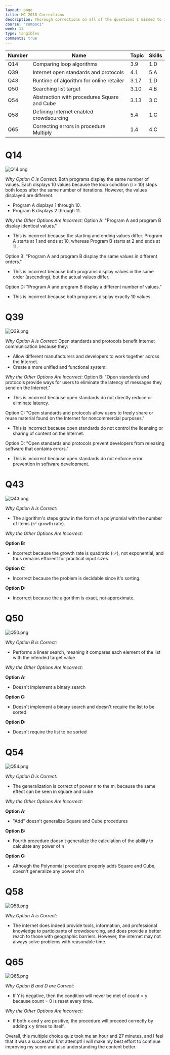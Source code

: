 ```yaml
---
layout: page
title: MC 2018 Corrections
description: Thorough corrections on all of the questions I missed to improve my learning overall.
course: "compsci"
week: 13
type: tangibles
comments: true
---
```


| **Number** | **Name**                                    | **Topic** | **Skills** |
|------------|---------------------------------------------|-----------|------------|
| Q14        | Comparing loop algorithms                   | 3.9       | 1.D        |
| Q39        | Internet open standards and protocols       | 4.1       | 5.A        |
| Q43        | Runtime of algorithm for online retailer    | 3.17      | 1.D        |
| Q50        | Searching list target                       | 3.10      | 4.B        |
| Q54        | Abstraction with procedures Square and Cube | 3.13      | 3.C        |
| Q58        | Defining Internet enabled crowdsourcing     | 5.4       | 1.C        |
| Q65        | Correcting errors in procedure Multiply     | 1.4       | 4.C        |

# Q14
![Q14.png]({{site.baseurl}}/images/Sprint3/2018mccorrections/q14.png)

*Why Option C is Correct:*
Both programs display the same number of values. Each displays 10 values because the loop condition (i > 10) stops both loops after the same number of iterations.
However, the values displayed are different.
- Program A displays 1 through 10.
- Program B displays 2 through 11.

*Why the Other Options Are Incorrect:*
Option A: "Program A and program B display identical values."
- This is incorrect because the starting and ending values differ. Program A starts at 1 and ends at 10, whereas Program B starts at 2 and ends at 11.

Option B: "Program A and program B display the same values in different orders."
- This is incorrect because both programs display values in the same order (ascending), but the actual values differ.

Option D: "Program A and program B display a different number of values."
- This is incorrect because both programs display exactly 10 values.

# Q39
![Q39.png]({{site.baseurl}}/images/Sprint3/2018mccorrections/q39.png)

*Why Option A is Correct:*
Open standards and protocols benefit Internet communication because they:
- Allow different manufacturers and developers to work together across the Internet.
- Create a more unified and functional system.

*Why the Other Options Are Incorrect:*
Option B: "Open standards and protocols provide ways for users to eliminate the latency of messages they send on the Internet."
- This is incorrect because open standards do not directly reduce or eliminate latency. 

Option C: "Open standards and protocols allow users to freely share or reuse material found on the Internet for noncommercial purposes."
- This is incorrect because open standards do not control the licensing or sharing of content on the Internet.

Option D: "Open standards and protocols prevent developers from releasing software that contains errors."
- This is incorrect because open standards do not enforce error prevention in software development.

# Q43
![Q43.png]({{site.baseurl}}/images/Sprint3/2018mccorrections/q43.png)

*Why Option A is Correct:*
- The algorithm's steps grow in the form of a polynomial with the number of items (`n²` growth rate). 

*Why the Other Options Are Incorrect:*

**Option B:**  
- Incorrect because the growth rate is quadratic (`n²`), not exponential, and thus remains efficient for practical input sizes.

**Option C:**  
- Incorrect because the problem is decidable since it's sorting.

**Option D:**  
- Incorrect because the algorithm is exact, not approximate.

# Q50
![Q50.png]({{site.baseurl}}/images/Sprint3/2018mccorrections/q50.png)

*Why Option B is Correct:*
- Performs a linear search, meaning it compares each element of the list with the intended target value

*Why the Other Options Are Incorrect:*

**Option A:**  
- Doesn't implement a binary search

**Option C:**  
- Doesn't implement a binary search and doesn't require the list to be sorted

**Option D:**  
- Doesn't require the list to be sorted

# Q54
![Q54.png]({{site.baseurl}}/images/Sprint3/2018mccorrections/q54.png)

*Why Option D is Correct:*
- The generalization is correct of power n to the m, because the same effect can be seen in square and cube

*Why the Other Options Are Incorrect:*

**Option A:**  
- "Add" doesn't generalize Square and Cube procedures

**Option B:**  
- Fourth procedure doesn't generalize the calculation of the ability to calculate any power of n

**Option C:**  
- Although the Polynomial procedure properly adds Square and Cube, doesn't generalize any power of n

# Q58
![Q58.png]({{site.baseurl}}/images/Sprint3/2018mccorrections/q58.png)

*Why Option A is Correct:*
- The internet does indeed provide tools, information, and professional knowledge to participants of crowdsourcing, and does provide a better reach to those with geographic barriers. However, the internet may not always solve problems with reasonable time.

# Q65
![Q65.png]({{site.baseurl}}/images/Sprint3/2018mccorrections/q65.png)

*Why Option B and D are Correct:*
- If Y is negative, then the condition will never be met of count = y because count = 0 is reset every time.

*Why the Other Options Are Incorrect:*

- If both x and y are positive, the procedure will proceed correctly by adding x y times to itself.

Overall, this multiple choice quiz took me an hour and 27 minutes, and I feel that it was a successful first attempt! I will make my best effort to continue improving my score and also understanding the content better.